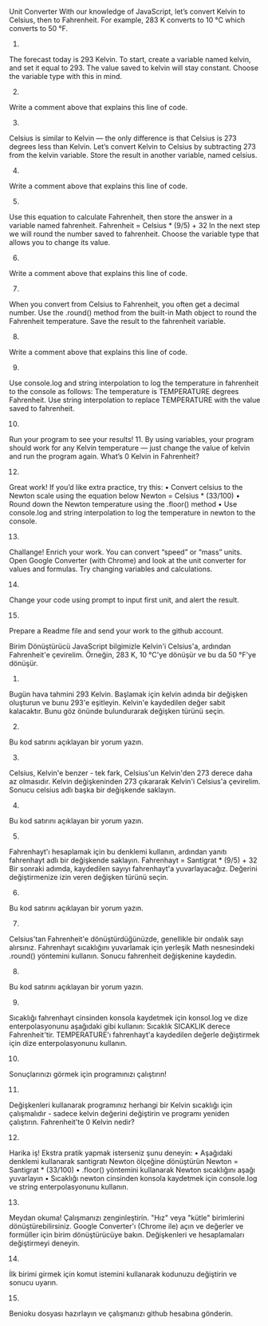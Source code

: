 Unit Converter
With our knowledge of JavaScript, let’s convert Kelvin to Celsius, then to Fahrenheit. 
For example, 283 K converts to 10 °C which converts to 50 °F.

1.
The forecast today is 293 Kelvin. To start, create a variable named kelvin, and set it equal to 293.
The value saved to kelvin will stay constant. Choose the variable type with this in mind.

2.
Write a comment above that explains this line of code.

3.
Celsius is similar to Kelvin — the only difference is that Celsius is 273 degrees less than Kelvin.
Let’s convert Kelvin to Celsius by subtracting 273 from the kelvin variable. Store the result in another variable, named celsius.

4.
Write a comment above that explains this line of code.

5.
Use this equation to calculate Fahrenheit, then store the answer in a variable named fahrenheit.
Fahrenheit = Celsius * (9/5) + 32
In the next step we will round the number saved to fahrenheit. Choose the variable type that allows you to change its value.

6.
Write a comment above that explains this line of code.

7.
When you convert from Celsius to Fahrenheit, you often get a decimal number.
Use the .round() method from the built-in Math object to round the Fahrenheit temperature. Save the result to the fahrenheit variable.

8.
Write a comment above that explains this line of code.

9.
Use console.log and string interpolation to log the temperature in fahrenheit to the console as follows:
The temperature is TEMPERATURE degrees Fahrenheit.
Use string interpolation to replace TEMPERATURE with the value saved to fahrenheit.

10.
Run your program to see your results!
11.
By using variables, your program should work for any Kelvin temperature — just change the value of kelvin and run the program again.
What’s 0 Kelvin in Fahrenheit?

12.
Great work!
If you’d like extra practice, try this:
•	Convert celsius to the Newton scale using the equation below
Newton = Celsius * (33/100)
•	Round down the Newton temperature using the .floor() method
•	Use console.log and string interpolation to log the temperature in newton to the console.


13.
Challange! Enrich your work. You can convert “speed” or “mass” units. 
Open Google Converter (with Chrome) and look at the unit converter for values and formulas. Try changing variables and calculations.

14.
Change your code using prompt to input first unit, and alert the result.

15.
Prepare a Readme file and send your work to the github account.




Birim Dönüştürücü
JavaScript bilgimizle Kelvin'i Celsius'a, ardından Fahrenheit'e çevirelim.
Örneğin, 283 K, 10 °C'ye dönüşür ve bu da 50 °F'ye dönüşür.

1.
Bugün hava tahmini 293 Kelvin. Başlamak için kelvin adında bir değişken oluşturun ve bunu 293'e eşitleyin.
Kelvin'e kaydedilen değer sabit kalacaktır. Bunu göz önünde bulundurarak değişken türünü seçin.

2.
Bu kod satırını açıklayan bir yorum yazın.

3.
Celsius, Kelvin'e benzer - tek fark, Celsius'un Kelvin'den 273 derece daha az olmasıdır.
Kelvin değişkeninden 273 çıkararak Kelvin'i Celsius'a çevirelim. Sonucu celsius adlı başka bir değişkende saklayın.

4.
Bu kod satırını açıklayan bir yorum yazın.

5.
Fahrenhayt'ı hesaplamak için bu denklemi kullanın, ardından yanıtı fahrenhayt adlı bir değişkende saklayın.
Fahrenhayt = Santigrat * (9/5) + 32
Bir sonraki adımda, kaydedilen sayıyı fahrenhayt'a yuvarlayacağız. Değerini değiştirmenize izin veren değişken türünü seçin.

6.
Bu kod satırını açıklayan bir yorum yazın.

7.
Celsius'tan Fahrenheit'e dönüştürdüğünüzde, genellikle bir ondalık sayı alırsınız.
Fahrenhayt sıcaklığını yuvarlamak için yerleşik Math nesnesindeki .round() yöntemini kullanın. Sonucu fahrenheit değişkenine kaydedin.

8.
Bu kod satırını açıklayan bir yorum yazın.

9.
Sıcaklığı fahrenhayt cinsinden konsola kaydetmek için konsol.log ve dize enterpolasyonunu aşağıdaki gibi kullanın:
Sıcaklık SICAKLIK derece Fahrenheit'tir.
TEMPERATURE'ı fahrenhayt'a kaydedilen değerle değiştirmek için dize enterpolasyonunu kullanın.

10.
Sonuçlarınızı görmek için programınızı çalıştırın!

11.
Değişkenleri kullanarak programınız herhangi bir Kelvin sıcaklığı için çalışmalıdır - sadece kelvin değerini değiştirin ve programı yeniden çalıştırın.
Fahrenheit'te 0 Kelvin nedir?

12.
Harika iş!
Ekstra pratik yapmak isterseniz şunu deneyin:
• Aşağıdaki denklemi kullanarak santigratı Newton ölçeğine dönüştürün
Newton = Santigrat * (33/100)
• .floor() yöntemini kullanarak Newton sıcaklığını aşağı yuvarlayın
• Sıcaklığı newton cinsinden konsola kaydetmek için console.log ve string enterpolasyonunu kullanın.


13.
Meydan okuma! Çalışmanızı zenginleştirin. "Hız" veya "kütle" birimlerini dönüştürebilirsiniz.
Google Converter'ı (Chrome ile) açın ve değerler ve formüller için birim dönüştürücüye bakın. Değişkenleri ve hesaplamaları değiştirmeyi deneyin.

14.
İlk birimi girmek için komut istemini kullanarak kodunuzu değiştirin ve sonucu uyarın.

15.
Benioku dosyası hazırlayın ve çalışmanızı github hesabına gönderin.